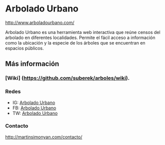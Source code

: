 # Arbolado Urbano
http://www.arboladourbano.com/

Arbolado Urbano es una herramienta web interactiva que reúne censos del arbolado en diferentes localidades. Permite el fácil acceso a información como la ubicación y la especie de los árboles que se encuentran en espacios públicos.

## Más información

### [Wiki] (https://github.com/suberek/arboles/wiki).

### Redes
* IG: [Arbolado Urbano](https://www.instagram.com/arbolado.urbano/)
* FB: [Arbolado Urbano](https://www.facebook.com/arboladomapa/)
* TW: [Arbolado Urbano](https://twitter.com/arboladomapa)

### Contacto
http://martinsimonyan.com/contacto/
